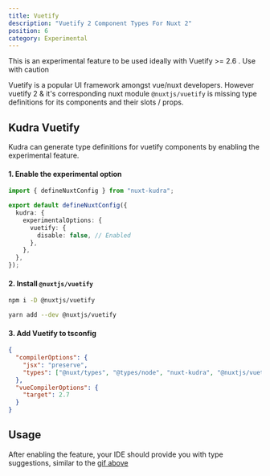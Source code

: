 ```yaml
---
title: Vuetify
description: "Vuetify 2 Component Types For Nuxt 2"
position: 6
category: Experimental
---
```


<alert type="warning">

This is an experimental feature to be used ideally with Vuetify >= 2.6 . Use with caution

</alert>

<gif src="./demo/vuetify.gif" id="demo"></gif>

Vuetify is a popular UI framework amongst vue/nuxt developers. However vuetify 2 & it's corresponding nuxt module `@nuxtjs/vuetify` is missing type definitions for its components and their slots / props.

## Kudra Vuetify

Kudra can generate type definitions for vuetify components by enabling the experimental feature.

#### 1. Enable the experimental option

```ts [nuxt.config.ts]
import { defineNuxtConfig } from "nuxt-kudra";

export default defineNuxtConfig({
  kudra: {
    experimentalOptions: {
      vuetify: {
        disable: false, // Enabled
      },
    },
  },
});
```

#### 2. Install `@nuxtjs/vuetify`

<code-group>
  <code-block label="NPM" active>

```bash
npm i -D @nuxtjs/vuetify
```

  </code-block>
  <code-block label="Yarn" >

```bash
yarn add --dev @nuxtjs/vuetify
```

  </code-block>

</code-group>

#### 3. Add Vuetify to tsconfig

```json [tsconfig.json]
{
  "compilerOptions": {
    "jsx": "preserve",
    "types": ["@nuxt/types", "@types/node", "nuxt-kudra", "@nuxtjs/vuetify"]
  },
  "vueCompilerOptions": {
    "target": 2.7
  }
}
```

## Usage

After enabling the feature, your IDE should provide you with type suggestions, similar to the [gif above](#demo)
